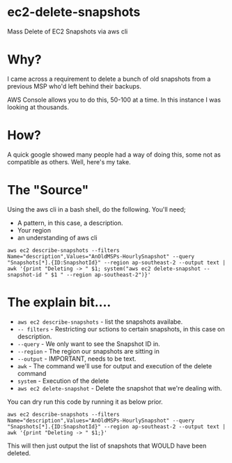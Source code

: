 # ec2-delete-snapshots
Mass Delete of EC2 Snapshots via aws cli

# Why?
I came across a requirement to delete a bunch of old snapshots from a previous MSP who'd left behind their backups.

AWS Console allows you to do this, 50-100 at a time.  In this instance I was looking at thousands. 

# How?
A quick google showed many people had a way of doing this, some not as compatible as others.   Well, here's my take. 

# The "Source"

Using the aws cli in a bash shell, do the following.  You'll need;

 * A pattern, in this case, a description. 
 * Your region
 * an understanding of aws cli
 
 `aws ec2 describe-snapshots --filters Name="description",Values="AnOldMSPs-HourlySnapshot" --query "Snapshots[*].{ID:SnapshotId}" --region ap-southeast-2 --output text | awk '{print "Deleting -> " $1; system("aws ec2 delete-snapshot --snapshot-id " $1 " --region ap-southeast-2")}'`

# The explain bit....

 * `aws ec2 describe-snapshots` - list the snapshots availabe. 
 * `-- filters` - Restricting our sctions to certain snapshots, in this case on description.
 * `--query` - We only want to see the Snapshot ID in.
 * `--region` - The region our snapshots are sitting in
 * `--output` - IMPORTANT, needs to be text. 
 * `awk` - The command we'll use for output and execution of the delete command
 * `system` - Execution of the delete 
 * `aws ec2 delete-snapshot` - Delete the snapshot that we're dealing with. 
 
You can dry run this code by running it as below prior. 
 
 `aws ec2 describe-snapshots --filters Name="description",Values="AnOldMSPs-HourlySnapshot" --query "Snapshots[*].{ID:SnapshotId}" --region ap-southeast-2 --output text | awk '{print "Deleting -> " $1;}'`
 
This will then just output the list of snapshots that WOULD have been deleted. 

